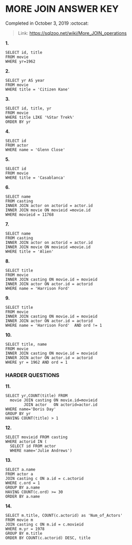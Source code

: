 # MORE JOIN ANSWER KEY #
Completed in October 3, 2019 :octocat:
> Link: https://sqlzoo.net/wiki/More_JOIN_operations

**1.**
```mysql
SELECT id, title
FROM movie
WHERE yr=1962
```
**2.**
```mysql
SELECT yr AS year 
FROM movie
WHERE title = 'Citizen Kane'
```
**3.**
```mysql
SELECT id, title, yr
FROM movie 
WHERE title LIKE '%Star Trek%'
ORDER BY yr
```
**4.**
```mysql
SELECT id 
FROM actor
WHERE name = 'Glenn Close'
```
**5.**
```mysql
SELECT id
FROM movie
WHERE title = 'Casablanca'
```
**6.**
```mysql
SELECT name
FROM casting 
INNER JOIN actor on actorid = actor.id
INNER JOIN movie ON movieid =movie.id
WHERE movieid = 11768
```
**7.**
```mysql
SELECT name
FROM casting 
INNER JOIN actor on actorid = actor.id
INNER JOIN movie ON movieid =movie.id
WHERE title = 'Alien'
```
**8.**
```mysql
SELECT title 
FROM movie 
INNER JOIN casting ON movie.id = movieid
INNER JOIN actor ON actor.id = actorid
WHERE name = 'Harrison Ford' 
```
**9.**
```mysql
SELECT title 
FROM movie 
INNER JOIN casting ON movie.id = movieid
INNER JOIN actor ON actor.id = actorid
WHERE name = 'Harrison Ford'  AND ord != 1
```
**10.**
```mysql
SELECT title, name
FROM movie 
INNER JOIN casting ON movie.id = movieid
INNER JOIN actor ON actor.id = actorid
WHERE yr = 1962 AND ord = 1
```
### HARDER QUESTIONS ###
**11.**
```mysql
SELECT yr,COUNT(title) FROM
  movie JOIN casting ON movie.id=movieid
        JOIN actor   ON actorid=actor.id
WHERE name='Doris Day'
GROUP BY yr
HAVING COUNT(title) > 1
```
**12.**
```mysql
SELECT movieid FROM casting
WHERE actorid IN (
  SELECT id FROM actor
  WHERE name='Julie Andrews')
```
**13.**
```mysql
SELECT a.name
FROM actor a
JOIN casting c ON a.id = c.actorid
WHERE c.ord = 1
GROUP BY a.name
HAVING COUNT(c.ord) >= 30
ORDER BY a.name
```
**14.**
```mysql
SELECT m.title, COUNT(c.actorid) as 'Num_of_Actors'
FROM movie m
JOIN casting c ON m.id = c.movieid
WHERE m.yr = 1978
GROUP BY m.title
ORDER BY COUNT(c.actorid) DESC, title
```
